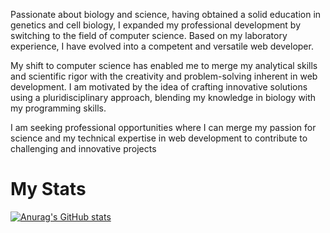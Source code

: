 
Passionate about biology and science, having obtained a solid education in genetics and cell biology, I expanded my professional development by switching to the field of computer science. Based on my laboratory experience, I have evolved into a competent and versatile web developer.

My shift to computer science has enabled me to merge my analytical skills and scientific rigor with the creativity and problem-solving inherent in web development. I am motivated by the idea of crafting innovative solutions using a pluridisciplinary approach, blending my knowledge in biology with my programming skills.

I am seeking professional opportunities where I can merge my passion for science and my technical expertise in web development to contribute to challenging and innovative projects


 # My Stats
[![Anurag's GitHub stats](https://github-readme-stats.vercel.app/api?username=julieDespre&show_icons=true&theme=radical)](https://github.com/julieDespre/github-readme-stats)
<!--
**JulieDespre/JulieDespre** is a ✨ _special_ ✨ repository because its `README.md` (this file) appears on your GitHub profile.

Here are some ideas to get you started:

- 🔭 I’m currently working on ...
- 🌱 I’m currently learning ...
- 👯 I’m looking to collaborate on ...
- 🤔 I’m looking for help with ...
- 💬 Ask me about ...
- 📫 How to reach me: ...
- 😄 Pronouns: ...
- ⚡ Fun fact: ...
-->
